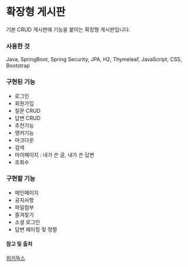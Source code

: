 # 확장형 게시판
기본 CRUD 게시판에 기능을 붙이는 확장형 게시판입니다.


### 사용한 것
Java, SpringBoot, Spring Security, JPA, H2, Thymeleaf, JavaScript, CSS, Bootstrap


### 구현된 기능
- 로그인
- 회원가입
- 질문 CRUD
- 답변 CRUD
- 추천기능
- 앵커기능
- 마크다운
- 검색
- 마이페이지 : 내가 쓴 글, 내가 쓴 답변
- 조회수

### 구현할 기능
- 메인페이지
- 공지사항 
- 파일첨부 
- 즐겨찾기 
- 소셜 로그인 
- 답변 페이징 및 정렬


  

#### 참고 및 출처
[위키독스](https://wikidocs.net/book/7601)



